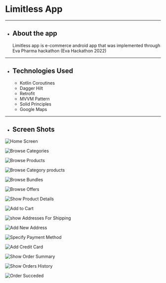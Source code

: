 # Limitless App
***

* ## About the app
  Limitless app is e-commerce android app that was implemented through Eva Pharma hackathon (Eva Hackathon 2022)
***

* ## Technologies Used
  * Kotlin Coroutines
  * Dagger Hilt
  * Retrofit
  * MVVM Pattern
  * Solid Principles
  * Google Maps
***

* ## Screen Shots

![Home Screen](https://user-images.githubusercontent.com/48159614/206841998-6121ab95-e290-4644-a736-21a5b03fe8d4.jpg)

![Browse Categories](https://user-images.githubusercontent.com/48159614/206842079-80be3d1c-a7db-4de8-9be8-07c5303a340d.jpg)

![Browse Products](https://user-images.githubusercontent.com/48159614/206843229-0ec4e0bc-8684-48fc-98d4-f14e1bc29f49.jpg)

![Browse Category products](https://user-images.githubusercontent.com/48159614/206843301-ada968e6-1eff-46b9-a247-9cfede6b4d9d.jpg)

![Browse Bundles](https://user-images.githubusercontent.com/48159614/206843338-8f31f099-b328-4d46-8248-78f624a6163d.jpg)

![Browse Offers](https://user-images.githubusercontent.com/48159614/206843369-995d3628-52d0-41d7-8519-9b0f160279e7.jpg)

![Show Product Details](https://user-images.githubusercontent.com/48159614/206843400-dbb6c880-91fa-447a-8d4f-84945fe59e4f.jpg)

![Add to Cart](https://user-images.githubusercontent.com/48159614/206843894-959940a1-77e7-48fe-a368-465b906e7dd5.jpg)

![show Addresses For Shipping](https://user-images.githubusercontent.com/48159614/206843917-8c6039a6-973a-4a0e-b20c-ef87d35244e3.png)

![Add New Address](https://user-images.githubusercontent.com/48159614/206843945-08e9cddd-5933-41b2-8fa1-840fa3c5a5ca.png)

![Specify Payment Method](https://user-images.githubusercontent.com/48159614/206845093-d33834df-f648-4e04-8a80-4e012390d941.png)

![Add Credit Card](https://user-images.githubusercontent.com/48159614/206845281-8dc46d16-3f32-406f-894b-f06e1d79c412.png)

![Show Order Summary](https://user-images.githubusercontent.com/48159614/206845390-a86f04dc-1313-485c-9a83-f77d637033ec.png)

![Show Orders History](https://user-images.githubusercontent.com/48159614/206845525-229bb1e7-98aa-42ad-8151-5686683dc96a.png)

![Order Succeded](https://user-images.githubusercontent.com/48159614/206845633-438d10fb-6a89-4f6a-87be-aba31ff50b28.png)




